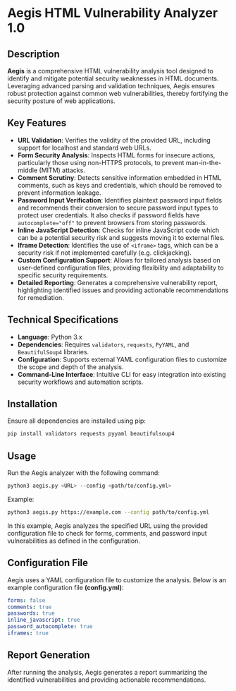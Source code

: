 # Aegis HTML Vulnerability Analyzer 1.0

## Description

**Aegis** is a comprehensive HTML vulnerability analysis tool designed to identify and mitigate potential security weaknesses in HTML documents. Leveraging advanced parsing and validation techniques, Aegis ensures robust protection against common web vulnerabilities, thereby fortifying the security posture of web applications.

## Key Features

- **URL Validation**: Verifies the validity of the provided URL, including support for localhost and standard web URLs.
- **Form Security Analysis**: Inspects HTML forms for insecure actions, particularly those using non-HTTPS protocols, to prevent man-in-the-middle (MITM) attacks.
- **Comment Scrutiny**: Detects sensitive information embedded in HTML comments, such as keys and credentials, which should be removed to prevent information leakage.
- **Password Input Verification**: Identifies plaintext password input fields and recommends their conversion to secure password input types to protect user credentials. It also checks if password fields have `autocomplete="off"` to prevent browsers from storing passwords.
- **Inline JavaScript Detection**: Checks for inline JavaScript code which can be a potential security risk and suggests moving it to external files.
- **Iframe Detection**: Identifies the use of `<iframe>` tags, which can be a security risk if not implemented carefully (e.g. clickjacking).
- **Custom Configuration Support**: Allows for tailored analysis based on user-defined configuration files, providing flexibility and adaptability to specific security requirements.
- **Detailed Reporting**: Generates a comprehensive vulnerability report, highlighting identified issues and providing actionable recommendations for remediation.

## Technical Specifications

- **Language**: Python 3.x
- **Dependencies**: Requires `validators`, `requests`, `PyYAML`, and `BeautifulSoup4` libraries.
- **Configuration**: Supports external YAML configuration files to customize the scope and depth of the analysis.
- **Command-Line Interface**: Intuitive CLI for easy integration into existing security workflows and automation scripts.

## Installation

Ensure all dependencies are installed using pip:

```bash
pip install validators requests pyyaml beautifulsoup4
```
## Usage
Run the Aegis analyzer with the following command:
```bash
python3 aegis.py <URL> --config <path/to/config.yml>
```
Example:
```bash
python3 aegis.py https://example.com --config path/to/config.yml
```
In this example, Aegis analyzes the specified URL using the provided configuration file to check for forms, comments, and password input vulnerabilities as defined in the configuration.

## Configuration File

Aegis uses a YAML configuration file to customize the analysis. Below is an example configuration file **(config.yml)**:
```yml
forms: false
comments: true
passwords: true
inline_javascript: true
password_autocomplete: true
iframes: true
```
## Report Generation
After running the analysis, Aegis generates a report summarizing the identified vulnerabilities and providing actionable recommendations.
